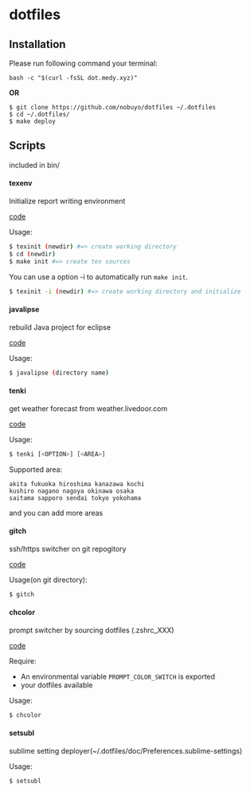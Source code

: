 # dotfiles

## Installation

Please run following command your terminal:

~~~
bash -c "$(curl -fsSL dot.medy.xyz)"
~~~

**OR**

~~~
$ git clone https://github.com/nobuyo/dotfiles ~/.dotfiles
$ cd ~/.dotfiles/
$ make deploy
~~~

## Scripts
included in bin/

#### texenv

Initialize report writing environment

[code](https://github.com/nobuyo/dotfiles/blob/master/bin/texinit)

Usage:
~~~ bash
$ texinit (newdir) #=> create working directory
$ cd (newdir)
$ make init #=> create tex sources
~~~

You can use a option -i to automatically run `make init`.
~~~bash
$ texinit -i (newdir) #=> create working directory and initialize
~~~

#### javalipse

rebuild Java project for eclipse

[code](https://github.com/nobuyo/dotfiles/blob/master/bin/javalipse)

Usage:
~~~ bash
$ javalipse (directory name)
~~~

#### tenki

get weather forecast from weather.livedoor.com

[code](https://github.com/nobuyo/dotfiles/blob/master/bin/tenki)

Usage:
~~~ bash
$ tenki [<OPTION>] [<AREA>]
~~~

Supported area:
~~~
akita fukuoka hiroshima kanazawa kochi
kushiro nagano nagoya okinawa osaka
saitama sapporo sendai tokyo yokohama
~~~
and you can add more areas

#### gitch

ssh/https switcher on git repogitory

[code](https://github.com/nobuyo/dotfiles/blob/master/bin/gitch)

Usage(on git directory):
~~~bash
$ gitch
~~~

#### chcolor

prompt switcher by sourcing dotfiles (.zshrc_XXX)

[code](https://github.com/nobuyo/dotfiles/blob/master/bin/chcolor)


Require:
* An environmental variable `PROMPT_COLOR_SWITCH` is exported
* your dotfiles available

Usage:
~~~bash
$ chcolor
~~~

#### setsubl

sublime setting deployer(~/.dotfiles/doc/Preferences.sublime-settings)

Usage:
~~~
$ setsubl
~~~
